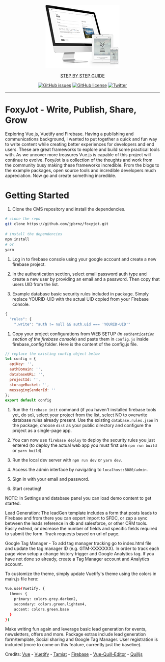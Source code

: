 <div align="center">
  <p>
  <img src="https://raw.githubusercontent.com/jpbrnz/foxyjot/master/static/img/foxyjot-screen-set.png" width="48%">
</p>
  <p>
  <a href="https://github.com/jpbrnz/foxyjot/wiki">STEP BY STEP GUIDE</a>
</p>
  <p> <a href="https://github.com/jpbrnz/foxyjot/issues"><img src="https://img.shields.io/github/issues/jpbrnz/foxyjot.svg?style=flat-square" alt="GitHub issues"></a> <a href="https://github.com/jpbrnz/foxyjot/blob/master/LICENSE"><img src="https://img.shields.io/github/license/jpbrnz/foxyjot.svg?style=flat-square" alt="GitHub license"></a> <a href="https://twitter.com/intent/tweet?text=Wow:&amp;url=https%3A%2F%2Fgithub.com%2Fjpbrnz%2Ffoxyjot"><img src="https://img.shields.io/twitter/url/https/github.com/jpbrnz/foxyjot.svg?style=flat-square" alt="Twitter"></a></p>
</div>

--------------------------------------------------------------------------------

# FoxyJot - Write, Publish, Share, Grow

Exploring Vue.js, Vuetify and Firebase. Having a publishing and communications background, I wanted to put together a quick and fun way to write content while creating better experiences for developers and end users. These are great frameworks to explore and build some practical tools with. As we uncover more treasures Vue.js is capable of this project will continue to evolve. FoxyJot is a collection of the thoughts and work from the community busy making these frameworks incredible. From the blogs to the example packages, open source tools and incredible developers much appreciation. Now go and create something incredible.

# Getting Started

1. Clone the CMS repository and install the dependencies.

```bash
# clone the repo
git clone https://github.com/jpbrnz/foxyjot.git

# install the dependencies
npm install
# or
yarn
```

1. Log in to firebase console using your google account and create a new firebase project.

2. In the authentication section, select email password auth type and create a new user by providing an email and a password. Then copy that users UID from the list.

3. Example database basic security rules included in package. Simply replace YOURID-UID with the actual UID copied from your Firebase console.

```javascript
{
  "rules": {
    ".write": "auth != null && auth.uid === 'YOURID-UID'"
```

1. Copy your project configurations from WEB SETUP (_in `authentication` section of the firebase console_) and paste them in `config.js` inside firebase_config folder. Here is the content of the config.js file.

```javascript
// replace the existing config object below
let config = {
  apiKey: '',
  authDomain: '',
  databaseURL: '',
  projectId: '',
  storageBucket: '',
  messagingSenderId: ''
};
export default config
```

1. Run the `firebase init` command (if you haven't installed firebase tools yet, do so), select your project from the list, select NO to overwrite database rules already present. Use the existing `database.rules.json` in the package, choose `dist` as your public directory and configure the project as a single-page app.

2. You can now use `firebase deploy` to deploy the security rules you just entered (to deploy the actual web app you must first use `npm run build` or `yarn build`).

3. Run the local dev server with `npm run dev` or `yarn dev`.

4. Access the admin interface by navigating to `localhost:8080/admin`.

5. Sign in with your email and password.

6. Start creating!

NOTE: In Settings and database panel you can load demo content to get started.

Lead Generation: The leadGen template includes a form that posts leads to Firebase and from there you can export import to SFDC, or zap a sync between the leads reference in db and salesforce, or other CRM tools. Easily extend, or decrease the number of fields and specific fields required to submit the form. Track requests based on url of page.

Google Tag Manager - To add tag manager tracking go to index.html file and update the tag manager ID (e.g. GTM-XXXXXXX). In order to track each page view setup a change history trigger and Google Analytics tag. If you have not done so already, create a Tag Manager account and Analytics account.

To customize the theme, simply update Vuetify's theme using the colors in main.js file here:

```bash
Vue.use(Vuetify, {
  theme: {
    primary: colors.grey.darken2,
    secondary: colors.green.lighten4,
    accent: colors.green.base
  }
})
```

Make writing fun again and leverage basic lead generation for events, newsletters, offers and more. Package extras include lead generation form/template, Social sharing and Google Tag Manager. User registration is included (more to come on this feature, currently just the baseline).

Credits: [Vue](http://vuejs.org/) - [Vuetify](https://vuetifyjs.com/) - [Tamiat](https://github.com/tamiat/tamiat) - [Firebase](https://firebase.google.com/) - [Vue-Quill-Editor](https://github.com/surmon-china/vue-quill-editor) - [Quilljs](https://quilljs.com/docs/quickstart/)
